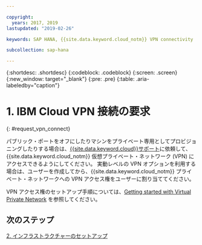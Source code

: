 ```yaml
---

copyright:
  years: 2017, 2019
lastupdated: "2019-02-26"

keywords: SAP HANA, {{site.data.keyword.cloud_notm}} VPN connectivity

subcollection: sap-hana

---
```


{:shortdesc: .shortdesc}
{:codeblock: .codeblock}
{:screen: .screen}
{:new_window: target="_blank"}
{:pre: .pre}
{:table: .aria-labeledby="caption"}

# 1. IBM Cloud VPN 接続の要求
{: #request_vpn_connect}

パブリック・ポートをオフにしたりマシンをプライベート専用としてプロビジョニングしたりする場合は、[{{site.data.keyword.cloud}}サポート](/docs/get-support?topic=get-support-getting-customer-support#getting-customer-support)に依頼して、{{site.data.keyword.cloud_notm}} 仮想プライベート・ネットワーク (VPN) にアクセスできるようにしてください。 実動レベルの VPN オプションを利用する場合は、ユーザーを作成してから、{{site.data.keyword.cloud_notm}} プライベート・ネットワークへの VPN アクセス権をユーザーに割り当ててください。

VPN アクセス権のセットアップ手順については、[Getting started with Virtual Private Network](/docs/infrastructure/iaas-vpn?topic=VPN-gettingstarted-with-virtual-private-networking#gettingstarted-with-virtual-private-networking) を参照してください。

## 次のステップ

  [2. インフラストラクチャーのセットアップ](/docs/infrastructure/sap-hana?topic=sap-hana-set_up_infrastructure#set_up_infrastructure)
